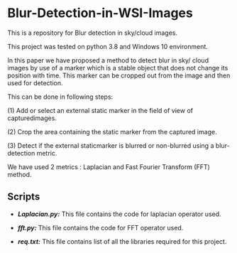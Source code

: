 # Blur-Detection-in-WSI-Images
This is a repository for Blur detection in sky/cloud images.

This project was tested on python 3.8 and Windows 10 environment.

In this paper we have proposed a method to detect blur in sky/ cloud images by use of a marker which is a stable object that does not change its position with time. 
This marker can be cropped out from the image and then used for detection.

This can be done in following steps:

(1) Add or select an external static marker in the field of view of capturedimages.

(2) Crop the area containing the static marker from the captured image.

(3) Detect if the external staticmarker is blurred or non-blurred using a blur-detection metric.

We have used 2 metrics : Laplacian and Fast Fourier Transform (FFT) method.

## Scripts

- ***Laplacian.py:*** This file contains the code for laplacian operator used.

- ***fft.py:*** This file contains the code for FFT operator used.

- ***req.txt:*** This file contains list of all the libraries required for this project.


